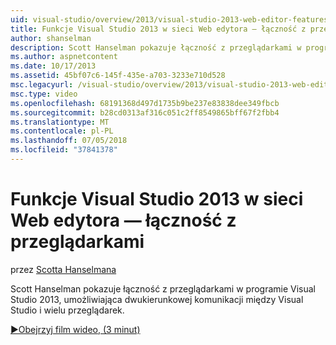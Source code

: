 ```yaml
---
uid: visual-studio/overview/2013/visual-studio-2013-web-editor-features-browser-link
title: Funkcje Visual Studio 2013 w sieci Web edytora — łączność z przeglądarkami | Dokumentacja firmy Microsoft
author: shanselman
description: Scott Hanselman pokazuje łączność z przeglądarkami w programie Visual Studio 2013, umożliwiająca dwukierunkowej komunikacji między Visual Studio i wielu przeglądarek...
ms.author: aspnetcontent
ms.date: 10/17/2013
ms.assetid: 45bf07c6-145f-435e-a703-3233e710d528
msc.legacyurl: /visual-studio/overview/2013/visual-studio-2013-web-editor-features-browser-link
msc.type: video
ms.openlocfilehash: 68191368d497d1735b9be237e83838dee349fbcb
ms.sourcegitcommit: b28cd0313af316c051c2ff8549865bff67f2fbb4
ms.translationtype: MT
ms.contentlocale: pl-PL
ms.lasthandoff: 07/05/2018
ms.locfileid: "37841378"
---
```

<a name="visual-studio-2013-web-editor-features---browser-link"></a>Funkcje Visual Studio 2013 w sieci Web edytora — łączność z przeglądarkami
====================
przez [Scotta Hanselmana](https://github.com/shanselman)

Scott Hanselman pokazuje łączność z przeglądarkami w programie Visual Studio 2013, umożliwiająca dwukierunkowej komunikacji między Visual Studio i wielu przeglądarek.

[&#9654;Obejrzyj film wideo, (3 minut)](https://channel9.msdn.com/Blogs/ASP-NET-Site-Videos/visual-studio-2013-web-editor-features-browser-link)

